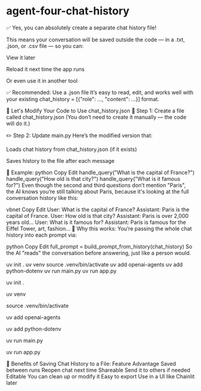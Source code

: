 # agent-four-chat-history


✅ Yes, you can absolutely create a separate chat history file!

This means your conversation will be saved outside the code — in a .txt, .json, or .csv file — so you can:

View it later

Reload it next time the app runs

Or even use it in another tool

✅ Recommended: Use a .json file
It’s easy to read, edit, and works well with your existing chat_history = [{"role": ..., "content": ...}] format.

🔧 Let's Modify Your Code to Use chat_history.json
📄 Step 1: Create a file called chat_history.json
(You don’t need to create it manually — the code will do it.)

✏️ Step 2: Update main.py
Here’s the modified version that:

Loads chat history from chat_history.json (if it exists)

Saves history to the file after each message

💬 Example:
python
Copy
Edit
handle_query("What is the capital of France?")
handle_query("How old is that city?")
handle_query("What is it famous for?")
Even though the second and third questions don’t mention "Paris", the AI knows you’re still talking about Paris, because it's looking at the full conversation history like this:

vbnet
Copy
Edit
User: What is the capital of France?
Assistant: Paris is the capital of France.
User: How old is that city?
Assistant: Paris is over 2,000 years old...
User: What is it famous for?
Assistant: Paris is famous for the Eiffel Tower, art, fashion...
🔁 Why this works:
You’re passing the whole chat history into each prompt via:

python
Copy
Edit
full_prompt = build_prompt_from_history(chat_history)
So the AI "reads" the conversation before answering, just like a person would.




uv init . 
uv venv 
source .venv/bin/activate
uv add openai-agents
uv add python-dotenv
uv run main.py
uv run app.py


uv init . 

uv venv 

source .venv/bin/activate

uv add openai-agents

uv add python-dotenv

uv run main.py

uv run app.py



🧠 Benefits of Saving Chat History to a File:
Feature	Advantage
Saved between runs	Reopen chat next time
Shareable	Send it to others if needed
Editable	You can clean up or modify it
Easy to export	Use in a UI like Chainlit later






